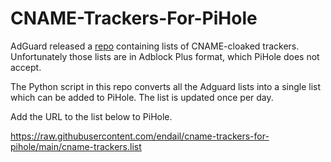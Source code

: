 # CNAME-Trackers-For-PiHole

AdGuard released a [repo](https://github.com/AdguardTeam/cname-trackers) containing lists of CNAME-cloaked trackers. Unfortunately those lists are in Adblock Plus format, which PiHole does not accept.

The Python script in this repo converts all the Adguard lists into a single list which can be added to PiHole. The list is updated once per day.

Add the URL to the list below to PiHole.

<https://raw.githubusercontent.com/endail/cname-trackers-for-pihole/main/cname-trackers.list>

